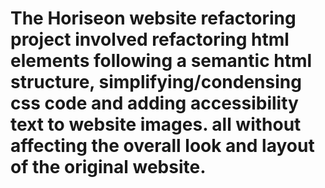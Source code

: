 # The Horiseon website refactoring project involved refactoring html elements following a semantic html structure, simplifying/condensing css code and adding accessibility text to website images. all without affecting the overall look and layout of the original website.



